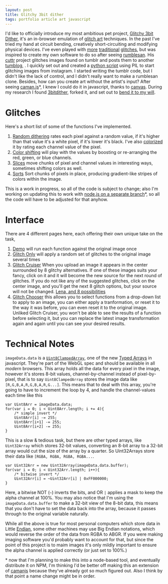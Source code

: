 ```yaml
---
layout: post
title: Glitchy 3bit dither
tags: portfolio article art javascript
---
```


I'd like to officially introduce my most ambitious pet project, [Glitchy 3bit Dither][1], it's an in-browser emulation of [glitch art][2] techniques.
In the past I've tried my hand at circuit bending, creatively short-circuiting and modifying physical devices.
I've even played with [more][3] [traditional][4] [glitches][5], but was inspired to create my own software to do so after seeing [rumblesan][6].
His [cuttr][7] project glitches images found on tumblr and posts them to another [tumblog][8], .
I quickly set out and created a [python script][9] using PIL to start glitching images from instagram. 
I started writing the tumblr code, but I didn't like the lack of control, and I didn't really want to make a rumblesan clone.
Besides, how can you create art without the artist's input? After seeing [caman.js][10]\*, I knew I could do it in javascript, thanks to [canvas][11].
During my research I found [3bitdither][12], forked it, and set out to [bend it to my will][13].

# Glitches

Here's a short list of some of the functions I've implemented.

1. [Random dithering][14] rates each pixel against a random value, if it's higher than that value it's a white pixel, if it's lower it's black.
I've also [colorized][15] it by rating each channel value of the pixel.
2. [Color shifting][16] will play with the values by boosting or re-arranging the red, green, or blue channels.
3. [Slices][17] move chunks of pixel and channel values in interesting ways, sometimes shifting colors as well.
4. [Sorts][18] Sort chunks of pixels in place, producing gradient-like stripes of colors within the image.

This is a work in progress, so all of the code is subject to change; also I'm working on updating this to work with [node.js on a separate branch][22]\*, so all the code will have to be adjusted for that anyhow.

# Interface

There are 4 different pages here, each offering their own unique take on the task, 

1. [Demo][23] will run each function against the original image once
2. [Glitch Only][24] will apply a random set of glitches to the original image several times
3. [Glitch Cruiser][25] When you upload an image it appears in the center surrounded by 8 glitchy alternatives. If one of these images suits your fancy, click on it and it will become the new source for the next round of glitches. If you do not like any of the suggested glitches, click on the center image, and you'll get the next 8 glitch options, but your source will not be changed. [Lena, and 8 possibilities](http://i.imgur.com/UFYhyOV.png)
4. [Glitch Chooser][26] this allows you to select functions from a drop-down list to apply to an image, you can either apply a tranformation, or reset it to the way it was before, you can even reset it to the original image. Unliked Glitch Cruiser, you won't be able to see the results of a function before selecting it, but you can replace the latest image transformation again and again until you can see your desired results.

# Technical Notes

`imageData.data` is a [`Uint8ClampedArray`][19], one of the new [Typed Arrays][20] in javascript. They're part of the WebGL spec and should be available in all _modern_ browsers. 
This array holds all the data for every pixel in the image, however it's stores 8-bit values, channel-by-channel instead of pixel-by-pixel, that is to say `Uint8ClampedArray` stores the image data like `[R,G,B,A,R,G,B,A,R,G...]`.
This means that to deal with this array, you're going to have to increment the loop by 4, and handle the channel-values each time like this

    var Uint8Arr = imageData.data;
    for(var i = 0; i < Uint8Arr.length; i += 4){
        /* simple invert */
        Uint8Arr[i] -= 255;
        Uint8Arr[i+1] -= 255;
        Uint8Arr[i+2] -= 255;
    }

This is a slow &amp; tedious task, but there are other typed arrays, like `Uint32Array` which stores 32-bit values, converting an 8-bit array to a 32-bit array would cut the size of the array by a quarter.
So Uint32Arrays store their data like `[RGBA, RGBA, RGBA, RGBA...`.

    var Uint32Arr = new Uint32Array(imageData.data.buffer);
    for(var i = 0; i < Uint32Arr.length; i++){
        /* bitwise invert */
        Uint32Arr[i] = ~Uint32Arr[i] | 0xFF000000;
    }

Here, a bitwise NOT (`~`) inverts the bits, and OR `|` applies a mask to keep the alpha channel at 100%.
You may also notice that I'm using the `imageData.data.buffer` to make a 32-bit view of the 8-bit data, this means that you don't have to set the data back into the array, because it passes through to the original variable naturally.

While all the above is true for most personal computers which store data in Little [Endian][21], some other machines may use Big Endian notations, which would reverse the order of the data from RGBA to ABGR.
If you were making imaging software you'd probably want to account for that, but since the point of this project is to maim images it's only mildly important to ensure the alpha channel is applied correctly (or just set to 100%.)

\* now that I'm planning to make this into a node-based tool, and eventually distribute it on NPM, I'm thinking I'd be better off making this an extension of [camanjs][10] because they've already got so much figured out. Also I think by that point a name change might be in order.

[1]: http://jkirchartz.com/Glitchy3bitdither/
[2]: https://en.wikipedia.org/wiki/Glitch_art
[3]: http://scadglitchart.blogspot.com/2012/10/stallio-and-wordpad-effect-nancy-olivo.html
[4]: http://www.fizzpop.org.uk/blog/an-introduction-to-databending/
[5]: http://www.hellocatfood.com/databending-using-audacity/
[6]: http://rumblesan.com/
[7]: https://github.com/rumblesan/cuttr
[8]: http://errrord.tumblr.com/
[9]: https://gist.github.com/JKirchartz/467ec9458d975659e33e
[10]: http://camanjs.com/
[11]: http://diveintohtml5.info/canvas.html
[12]: https://github.com/mncaudill/3bitdither
[13]: https://github.com/jkirchartz/Glitchy3bitdither
[14]: https://github.com/JKirchartz/Glitchy3bitdither/blob/gh-pages/GlitchyDither.js#L397-L408
[15]: https://github.com/JKirchartz/Glitchy3bitdither/blob/gh-pages/GlitchyDither.js#L410-L420
[16]: https://github.com/JKirchartz/Glitchy3bitdither/blob/gh-pages/GlitchyDither.js#L422-L481
[17]:  https://github.com/JKirchartz/Glitchy3bitdither/blob/gh-pages/GlitchyDither.js#L561-L657
[18]:  https://github.com/JKirchartz/Glitchy3bitdither/blob/gh-pages/GlitchyDither.js#L697-L848
[19]: https://developer.mozilla.org/en-US/docs/Web/JavaScript/Reference/Global_Objects/Uint8ClampedArray
[20]: https://developer.mozilla.org/en-US/docs/Web/JavaScript/Reference/Global_Objects/TypedArray
[21]: https://en.wikipedia.org/wiki/Endianness
[22]: https://github.com/JKirchartz/Glitchy3bitdither/tree/node
[23]: http://jkirchartz.com/Glitchy3bitdither/index.html
[24]: http://jkirchartz.com/Glitchy3bitdither/glitch.html
[25]: http://jkirchartz.com/Glitchy3bitdither/GlitchCruiser.html
[26]: http://jkirchartz.com/Glitchy3bitdither/GlitchChooser.html
